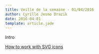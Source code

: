```yaml
---
title: Veille de la semaine - 01/04/2016
author: Cyrille Jesmo Drazik
date: 2016-04-01
template: article.jade
---
```


Intro

<span class="more"></span>

[How to work with SVG icons](http://fvsch.com/code/svg-icons/how-to/)
